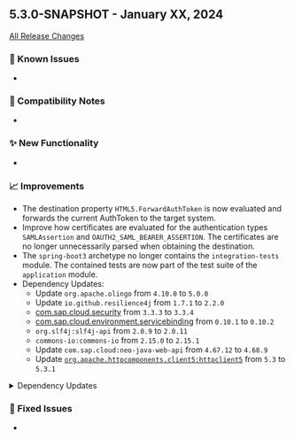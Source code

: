 ## 5.3.0-SNAPSHOT - January XX, 2024

[All Release Changes](https://github.com/SAP/cloud-sdk-java/releases/tag/rel%2F5.X.0)

### 🚧 Known Issues

-

### 🔧 Compatibility Notes

- 

### ✨ New Functionality

- 

### 📈 Improvements

- The destination property `HTML5.ForwardAuthToken` is now evaluated and forwards the current AuthToken to the target system.
- Improve how certificates are evaluated for the authentication types `SAMLAssertion` and `OAUTH2_SAML_BEARER_ASSERTION`.
  The certificates are no longer unnecessarily parsed when obtaining the destination.
- The `spring-boot3` archetype no longer contains the `integration-tests` module. The contained tests are now part of the test suite of the `application` module.
- Dependency Updates:
  - Update `org.apache.olingo` from `4.10.0` to `5.0.0`
  - Update `io.github.resilience4j` from `1.7.1` to `2.2.0`
  - [com.sap.cloud.security](https://github.com/SAP/cloud-security-xsuaa-integration) from `3.3.3` to `3.3.4`
  - [com.sap.cloud.environment.servicebinding](https://github.com/SAP/btp-environment-variable-access) from `0.10.1` to `0.10.2` 
  - `org.slf4j:slf4j-api` from `2.0.9` to `2.0.11`
  - `commons-io:commons-io` from `2.15.0` to `2.15.1`
  - Update `com.sap.cloud:neo-java-web-api` from `4.67.12` to `4.68.9`
  - Update [`org.apache.httpcomponents.client5:httpclient5`](https://github.com/apache/httpcomponents-client) from `5.3` to `5.3.1`


<details><summary>Dependency Updates</summary>

| Dependency | From | To |
| --- | --- | --- |
| [commons-codec](https://search.maven.org/search?q=g%3Acommons-codec%2Ba%3Acommons-codec) (`commons-codec`) | `1.16.0` | `1.16.1` |
| [jcl-over-slf4j](https://search.maven.org/search?q=g%3Aorg.slf4j%2Ba%3Ajcl-over-slf4j) (`org.slf4j`) | `2.0.11` | `2.0.12` |
| [joda-time](https://search.maven.org/search?q=g%3Ajoda-time%2Ba%3Ajoda-time) (`joda-time`) | `2.12.6` | `2.12.7` |
| [neo-java-web-api](https://search.maven.org/search?q=g%3Acom.sap.cloud%2Ba%3Aneo-java-web-api) (`com.sap.cloud`) | `4.68.9` | `4.69.7` |
| [openapi-generator](https://search.maven.org/search?q=g%3Aorg.openapitools%2Ba%3Aopenapi-generator) (`org.openapitools`) | `7.2.0` | `7.3.0` |
| [slf4j-api](https://search.maven.org/search?q=g%3Aorg.slf4j%2Ba%3Aslf4j-api) (`org.slf4j`) | `2.0.11` | `2.0.12` |
| [slf4j-ext](https://search.maven.org/search?q=g%3Aorg.slf4j%2Ba%3Aslf4j-ext) (`org.slf4j`) | `2.0.11` | `2.0.12` |

</details>

### 🐛 Fixed Issues

- 